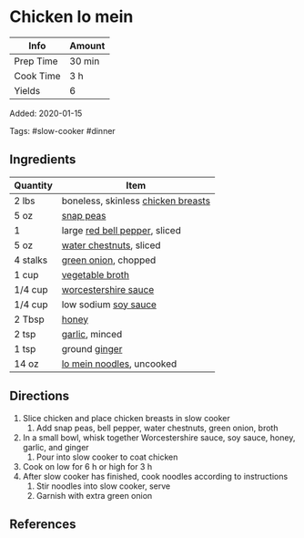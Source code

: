# Chicken lo mein

| Info      | Amount |
| --------- | ------ |
| Prep Time | 30 min |
| Cook Time | 3 h    |
| Yields    | 6      |

Added: 2020-01-15

Tags: #slow-cooker #dinner

## Ingredients

| Quantity | Item                                                                      |
| -------- | ------------------------------------------------------------------------- |
| 2 lbs    | boneless, skinless [chicken breasts](../_ingredients/chicken%20breast.md) |
| 5 oz     | [snap peas](../_ingredients/snap-peas.md)                                 |
| 1        | large [red bell pepper](../_ingredients/red%20bell%20pepper.md), sliced   |
| 5 oz     | [water chestnuts](../_ingredients/water-chestnuts.md), sliced             |
| 4 stalks | [green onion](../_ingredients/green%20onion.md), chopped                  |
| 1 cup    | [vegetable broth](../_ingredients/vegetable%20broth.md)                   |
| 1/4 cup  | [worcestershire sauce](../_ingredients/worcestershire-sauce.md)           |
| 1/4 cup  | low sodium [soy sauce](../_ingredients/soy%20sauce.md)                    |
| 2 Tbsp   | [honey](../_ingredients/honey.md)                                         |
| 2 tsp    | [garlic](../_ingredients/garlic.md), minced                               |
| 1 tsp    | ground [ginger](../_ingredients/ginger.md)                                |
| 14 oz    | [lo mein noodles](../_ingredients/lo%20mein%20noodles.md), uncooked       |

## Directions

1. Slice chicken and place chicken breasts in slow cooker
    1. Add snap peas, bell pepper, water chestnuts, green onion, broth
2. In a small bowl, whisk together Worcestershire sauce, soy sauce, honey, garlic, and ginger
    1. Pour into slow cooker to coat chicken
3. Cook on low for 6 h or high for 3 h
4. After slow cooker has finished, cook noodles according to instructions
    1. Stir noodles into slow cooker, serve
    2. Garnish with extra green onion

## References

[^1]: [Original recipe](https://www.eatingonadime.com/wprm_print/23335)
